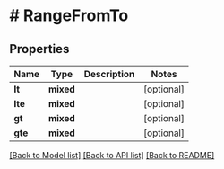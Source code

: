 # # RangeFromTo

## Properties

Name | Type | Description | Notes
------------ | ------------- | ------------- | -------------
**lt** | **mixed** |  | [optional]
**lte** | **mixed** |  | [optional]
**gt** | **mixed** |  | [optional]
**gte** | **mixed** |  | [optional]

[[Back to Model list]](../../README.md#models) [[Back to API list]](../../README.md#endpoints) [[Back to README]](../../README.md)
